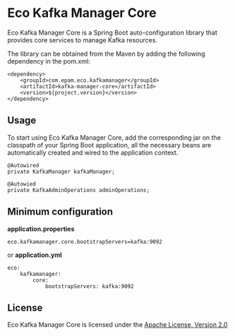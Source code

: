 # Eco Kafka Manager Core

Eco Kafka Manager Core is a Spring Boot auto-configuration library that provides core services to manage Kafka resources.

The library can be obtained from the Maven by adding the following dependency in the pom.xml:

```
<dependency>
    <groupId>com.epam.eco.kafkamanager</groupId>
    <artifactId>kafka-manager-core</artifactId>
    <version>${project.version}</version>
</dependency>

```

## Usage

To start using Eco Kafka Manager Core, add the corresponding jar on the classpath of your Spring Boot application, all the necessary beans are automatically created and wired to the application context.
```
@Autowired
private KafkaManager kafkaManager;

@Autowied
private KafkaAdminOperations adminOperations;
```

## Minimum configuration

**application.properties**
```
eco.kafkamanager.core.bootstrapServers=kafka:9092
```

or **application.yml**
```
eco:
    kafkamanager:
        core:
            bootstrapServers: kafka:9092
```

## License

Eco Kafka Manager Core is licensed under the [Apache License, Version 2.0](https://www.apache.org/licenses/LICENSE-2.0)
